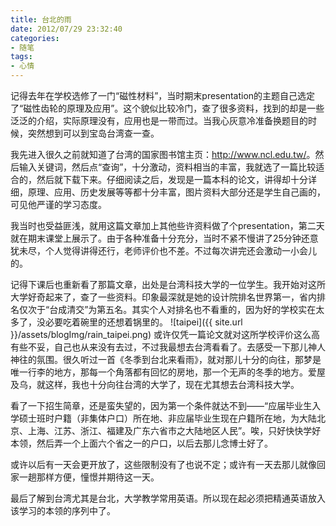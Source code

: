 ```yaml
---
title: 台北的雨
date: 2012/07/29 23:32:40
categories: 
- 随笔
tags: 
- 心情
---
```


记得去年在学校选修了一门“磁性材料”，当时期末presentation的主题自己选定了“磁性齿轮的原理及应用”。这个貌似比较冷门，查了很多资料，找到的却是一些泛泛的介绍，实际原理没有，应用也是一带而过。当我心灰意冷准备换题目的时候，突然想到可以到宝岛台湾查一查。

我先进入很久之前就知道了台湾的国家图书馆主页：<http://www.ncl.edu.tw/>。然后输入关键词，然后点“查询”，十分激动，资料相当的丰富，我就选了一篇比较适合的，然后就下载下来。仔细阅读之后，发现是一篇本科的论文，讲得却十分详细，原理、应用、历史发展等等都十分丰富，图片资料大部分还是学生自己画的，可见他严谨的学习态度。
<!--more-->
我当时也受益匪浅，就用这篇文章加上其他些许资料做了个presentation，第二天就在期末课堂上展示了。由于各种准备十分充分，当时不紧不慢讲了25分钟还意犹未尽，个人觉得讲得还行，老师评价也不差。不过每次讲完还会激动一小会儿的。

记得下课后也重新看了那篇文章，出处是台湾科技大学的一位学生。我开始对这所大学好奇起来了，查了一些资料。印象最深就是她的设计院排名世界第一，省内排名仅次于“台成清交”为第五名。其实个人对排名也不看重的，因为好的学校实在太多了，没必要吃着碗里的还想着锅里的。
![taipei]({{ site.url }}/assets/blogImg/rain_taipei.png)
或许仅凭一篇论文就对这所学校评价这么高有些不妥，自己也从来没有去过，不过我最想去台湾看看了。去感受一下那儿神人神往的氛围。很久听过一首《冬季到台北来看雨》，就对那儿十分的向往，那梦是唯一行李的地方，那每一个角落都有回忆的房地，那一个无声的冬季的地方。爱屋及乌，就这样，我也十分向往台湾的大学了，现在尤其想去台湾科技大学。

看了一下招生简章，还是蛮失望的，因为第一个条件就达不到——“应届毕业生入学硕士班时户籍（非集体户口）所在地、非应届毕业生现在户籍所在地，为大陆北京、上海、江苏、浙江、福建及广东六省市之大陆地区人民”。唉，只好快快学好本领，然后弄一个上面六个省之一的户口，以后去那儿念博士好了。

或许以后有一天会更开放了，这些限制没有了也说不定；或许有一天去那儿就像回家一趟那样方便，憧憬并期待这一天。

最后了解到台湾尤其是台北，大学教学常用英语。所以现在起必须把精通英语放入该学习的本领的序列中了。
